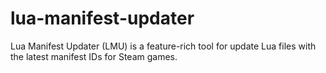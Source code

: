 # lua-manifest-updater
Lua Manifest Updater (LMU) is a feature-rich tool for update Lua files with the latest manifest IDs for Steam games. 
